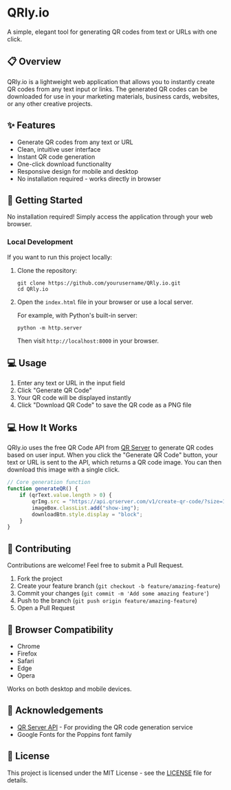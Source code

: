 # QRly.io

A simple, elegant tool for generating QR codes from text or URLs with one click.

## 📋 Overview

QRly.io is a lightweight web application that allows you to instantly create QR codes from any text input or links. The generated QR codes can be downloaded for use in your marketing materials, business cards, websites, or any other creative projects.

## ✨ Features

- Generate QR codes from any text or URL
- Clean, intuitive user interface
- Instant QR code generation
- One-click download functionality
- Responsive design for mobile and desktop
- No installation required - works directly in browser

## 🚀 Getting Started

No installation required! Simply access the application through your web browser.

### Local Development

If you want to run this project locally:

1. Clone the repository:
   ```
   git clone https://github.com/yourusername/QRly.io.git
   cd QRly.io
   ```

2. Open the `index.html` file in your browser or use a local server.
   
   For example, with Python's built-in server:
   ```
   python -m http.server
   ```
   Then visit `http://localhost:8000` in your browser.

## 💻 Usage

1. Enter any text or URL in the input field
2. Click "Generate QR Code"
3. Your QR code will be displayed instantly
4. Click "Download QR Code" to save the QR code as a PNG file

## 💻 How It Works

QRly.io uses the free QR Code API from [QR Server](https://goqr.me/api/) to generate QR codes based on user input. When you click the "Generate QR Code" button, your text or URL is sent to the API, which returns a QR code image. You can then download this image with a single click.

```javascript
// Core generation function
function generateQR() {
    if (qrText.value.length > 0) {
        qrImg.src = "https://api.qrserver.com/v1/create-qr-code/?size=150x150&data=" + encodeURIComponent(qrText.value);
        imageBox.classList.add("show-img");
        downloadBtn.style.display = "block";
    }
}
```

## 🤝 Contributing

Contributions are welcome! Feel free to submit a Pull Request.

1. Fork the project
2. Create your feature branch (`git checkout -b feature/amazing-feature`)
3. Commit your changes (`git commit -m 'Add some amazing feature'`)
4. Push to the branch (`git push origin feature/amazing-feature`)
5. Open a Pull Request

## 📱 Browser Compatibility

- Chrome
- Firefox
- Safari
- Edge
- Opera

Works on both desktop and mobile devices.

## 🙏 Acknowledgements

- [QR Server API](https://goqr.me/api/) - For providing the QR code generation service
- Google Fonts for the Poppins font family

## 📄 License
This project is licensed under the MIT License - see the [LICENSE](https://github.com/bedigambar/QRly.io/blob/main/LICENSE) file for details.
